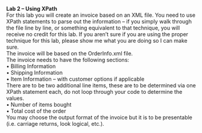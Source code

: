<b>Lab 2 – Using XPath</b><br>
For this lab you will create an invoice based on an XML file.  You need to use XPath statements to parse out the information – if you simply walk through the file line by line, or something equivalent to that technique, you will receive no credit for this lab.  If you aren’t sure if you are using the proper technique for this lab, please show me what you are doing so I can make sure.<br>
The invoice will be based on the OrderInfo.xml file.<br>
The invoice needs to have the following sections:<br>
•	Billing Information<br>
•	Shipping Information<br>
•	Item Information – with customer options if applicable<br>
There are to be two additional line items, these are to be determined via one XPath statement each, do not loop through your code to determine the values.<br>
•	Number of items bought<br>
•	Total cost of the order<br>
You may choose the output format of the invoice but it is to be presentable (i.e. carriage returns, look logical, etc.).
